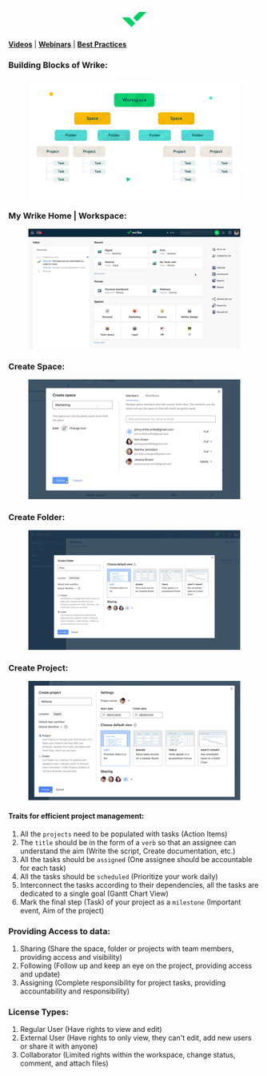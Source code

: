 <p align=center><a href='https://www.wrike.com'><img src='Images/Wrike.png' style="width:10%"></img></a></p>

[**Videos**](https://help.wrike.com/hc/en-us/categories/201188625?type=videos&category=for-admins) | [**Webinars**](https://www.wrike.com/webinars) | [**Best Practices**](https://library.wrike.com/handbook-best-practices/)

### Building Blocks of Wrike:
<p>
  <figure>
  <img src='Images/Building Blocks of Wrike.png'>  
  </figure>
</p>

### My Wrike Home | Workspace:
<p>
  <figure>
  <img src='Images/Workspace.png'>  
  </figure>
</p>

### Create Space:
<p>
  <figure>
  <img src='Images/Create Space.png'>  
  </figure>
</p>

### Create Folder:
<p>
  <figure>
  <img src='Images/Create Folder.png'>  
  </figure>
</p>

### Create Project:
<p>
  <figure>
  <img src='Images/Create Project.png'>  
  </figure>
</p>

#### **Traits for efficient project management:**
1. All the `projects` need to be populated with tasks (Action Items)
2. The `title` should be in the form of a `verb` so that an assignee can understand the aim (Write the script, Create documentation, etc.)
3. All the tasks should be `assigned` (One assignee should be accountable for each task)
4. All the tasks should be `scheduled` (Prioritize your work daily)
5. Interconnect the tasks according to their dependencies, all the tasks are dedicated to a single goal (Gantt Chart View)
6. Mark the final step (Task) of your project as a `milestone` (Important event, Aim of the project)

### Providing Access to data:
1. Sharing (Share the space, folder or projects with team members, providing access and visibility)
2. Following (Follow up and keep an eye on the project, providing access and update)
3. Assigning (Complete responsibility for project tasks, providing accountability and responsibility)

### License Types:
1. Regular User (Have rights to view and edit)
2. External User (Have rights to only view, they can't edit, add new users or share it with anyone)
3. Collaborator (Limited rights within the workspace, change status, comment, and attach files)
